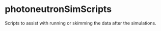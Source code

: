 # photoneutronSimScripts
Scripts to assist with running or skimming the data after the simulations. 
